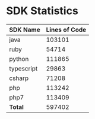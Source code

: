 # SDK Statistics

| SDK Name | Lines of Code |
| -------- | ------------- |
| java | 103101 |
| ruby | 54714 |
| python | 111865 |
| typescript | 29863 |
| csharp | 71208 |
| php | 113242 |
| php7 | 113409 |
| **Total** | 597402 |
